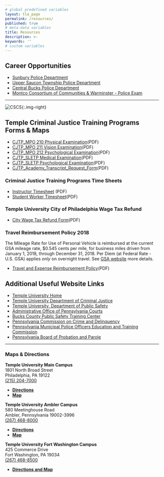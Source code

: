 ```yaml
---
# global predefined variables
layout: tla_page
permalink: /resources/
published: true
# meta-data variables
title: Resources
description: >-
keywords: ''
# custom variables
---
```

## Career Opportunities 
- [Sunbury Police Department](https://liberalarts.temple.edu/sites/liberalarts/files/SunburyPD.pdf) 
- [Upper Saucon Township Police Department](https://liberalarts.temple.edu/sites/liberalarts/files/UPPER%20SAUCON%20TOWNSHIP.pdf)
- [Central Bucks Police Department](https://liberalarts.temple.edu/sites/liberalarts/files/Central%20Bucks.pdf)
- [Montco Consortium of Communities & Warminster - Police Exam](https://liberalarts.temple.edu/sites/liberalarts/files/MontcoConsortium%20of%20Communities.pdf)

___

![CSCS]({{site.baseurl}}/media/logo-academy.png){:.img-right}
## Temple Criminal Justice Training Programs Forms & Maps

- [CJTP_MPO 210 Physical Examination](https://liberalarts.temple.edu/sites/liberalarts/files/MPO%20210%20Physical%20Examination.pdf)(PDF)
- [CJTP_MPO 211 Vision Examination](https://liberalarts.temple.edu/sites/liberalarts/files/MPO%20211%20Vision%20Examination.pdf)(PDF)
- [CJTP_MPO 212 Psychological Examination](https://liberalarts.temple.edu/sites/liberalarts/files/MPO%20212%20Psychological%20Examination.pdf)(PDF)
- [CJTP_SLETP Medical Examination](https://liberalarts.temple.edu/sites/liberalarts/files/SLETP%20Medical%20Forms.pdf)(PDF)
- [CJTP_SLETP Psychological Examination](https://liberalarts.temple.edu/sites/liberalarts/files/SLETP%20Psychological%20Form.pdf)(PDF)
- [CJTP_Academy_Transcript_Request_Form](https://liberalarts.temple.edu/sites/liberalarts/files/CJTP%20Academy%20Transcript%20Request%20Form%20Fillable.pdf)(PDF)

### Criminal Justice Training Programs Time Sheets
- [Instructor Timesheet](https://liberalarts.temple.edu/sites/liberalarts/files/Instructor%20Timesheet.pdf) (PDF)
- [Student Worker Timesheet](https://liberalarts.temple.edu/sites/liberalarts/files/Student%20Worker%20Timesheet.pdf)(PDF)

### Temple University City of Philadelphia Wage Tax Refund
- [City Wage Tax Refund Form](https://liberalarts.temple.edu/sites/liberalarts/files/CityWageTaxRefund.pdf)(PDF)

### Travel Reimbursement Policy 2018
The Mileage Rate for Use of Personal Vehicle is reimbursed at the current GSA mileage rate, $0.545 cents per mile, for business miles driven from January 1, 2018, through December 31, 2018. Per Diem (at Federal Rate - U.S. GSA) applies *only* on overnight travel. See [GSA website](https://www.gsa.gov/travel/plan-book/per-diem-rates) more details.
- [Travel and Expense Reimbursement Policy](https://liberalarts.temple.edu/sites/liberalarts/files/Travel%20and%20Expense%20Reimbursement%20Policy.pdf)(PDF)

## Additional Useful Website Links
- [Temple University Home](http://www.temple.edu/)
- [Temple University Department of Criminal Justice](https://www.cla.temple.edu/criminal-justice/)  
- [Temple University, Department of Public Safety](http://www.temple.edu/safety/)
- [Administrative Office of Pennsylvania Courts](http://www.pacourts.us/judicial-administration/)
- [Bucks County Public Safety Training Center](http://www.buckscounty.org/government/EmergencyServices/PublicSafety)
- [Pennsylvania Commission on Crime and Delinquency](http://www.pccd.state.pa.us/)
- [Pennsylvania Municipal Police Officers Education and Training Commission](http://www.mpoetc.state.pa.us/)
- [Pennsylvania Board of Probation and Parole](http://www.pbpp.pa.gov/Pages/default.aspx)
 
___

### Maps & Directions

**Temple University Main Campus**<br>
1801 North Broad Street<br> 
Philadelphia, PA 19122<br> 
[(215) 204-7000](tel:2152047000)<br>
- **[Directions](http://www.temple.edu/maps/index.htm)**
- **[Map](http://www.temple.edu/maps/documents/TUMain_map.pdf)**

**Temple University Ambler Campus**<br>
580 Meetinghouse Road<br>
Ambler, Pennsylvania 19002-3996<br>
[(267) 468-8000](tel:2674688000)<br>
- **[Directions](http://www.temple.edu/ambler/about/directions.htm)**
- **[Map](http://www.temple.edu/maps/documents/TUAmbler_map.pdf)**

**Temple University Fort Washington Campus**<br> 
425 Commerce Drive<br>
Fort Washington, PA 19034<br>
[(267) 468-8500](tel:2674688500)<br>
- **[Directions and Map](https://liberalarts.temple.edu/sites/liberalarts/files/map_TU_Fort_Washington.pdf)**
